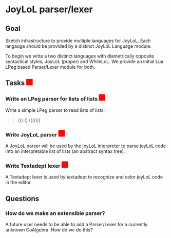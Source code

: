 # JoyLoL parser/lexer 

## Goal

Sketch infrastructure to provide multiple languages for JoyLoL. Each 
langauge should be provided by a distinct JoyLoL Language module.

To begin we write a two distinct languages with diametrically opposite 
syntactical styles, JoyLoL (proper) and WhileLoL. We provide an initial 
Lua LPeg based Parser/Lexer module for both. 

## Tasks ![notStarted](/design/images/notStarted.png)

### Write an LPeg parser for lists of lists ![notStarted](/design/images/notStarted.png)

Write a simple LPeg parser to read lists of lists:

> (() () ((())))

### Write JoyLoL parser ![notStarted](/design/images/notStarted.png)

A JoyLoL parser will be used by the joyLoL interpreter to parse joyLoL 
code into an interpretable list of lists (an abstract syntax tree). 

### Write Textadept lexer ![notStarted](/design/images/notStarted.png)

A Textadept lexer is used by textadept to recognize and color joyLoL code 
in the editor. 

## Questions 

### How do we make an extensible parser? 

A future user needs to be able to add a Parser/Lexer for a currently 
unknown CoAlgebra. How do we do this? 

